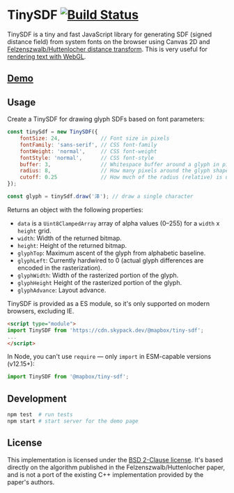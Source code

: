 # TinySDF [![Build Status](https://travis-ci.com/mapbox/tiny-sdf.svg?branch=main)](https://travis-ci.com/mapbox/tiny-sdf)

TinySDF is a tiny and fast JavaScript library for generating SDF (signed distance field)
from system fonts on the browser using Canvas 2D and
[Felzenszwalb/Huttenlocher distance transform](https://cs.brown.edu/~pff/papers/dt-final.pdf). This is very useful
for [rendering text with WebGL](https://www.mapbox.com/blog/text-signed-distance-fields/).

## [Demo](http://mapbox.github.io/tiny-sdf)

## Usage

Create a TinySDF for drawing glyph SDFs based on font parameters:

```js
const tinySdf = new TinySDF({
    fontSize: 24,             // Font size in pixels
    fontFamily: 'sans-serif', // CSS font-family
    fontWeight: 'normal',     // CSS font-weight
    fontStyle: 'normal',      // CSS font-style
    buffer: 3,                // Whitespace buffer around a glyph in pixels
    radius: 8,                // How many pixels around the glyph shape to use for encoding distance
    cutoff: 0.25              // How much of the radius (relative) is used for the inside part of the glyph
});

const glyph = tinySdf.draw('泽'); // draw a single character
```

Returns an object with the following properties:

- `data` is a `Uint8ClampedArray` array of alpha values (0–255) for a `width` x `height` grid.
- `width`: Width of the returned bitmap.
- `height`: Height of the returned bitmap.
- `glyphTop`: Maximum ascent of the glyph from alphabetic baseline.
- `glyphLeft`: Currently hardwired to 0 (actual glyph differences are encoded in the rasterization).
- `glyphWidth`: Width of the rasterized portion of the glyph.
- `glyphHeight` Height of the rasterized portion of the glyph.
- `glyphAdvance`: Layout advance.

TinySDF is provided as a ES module, so it's only supported on modern browsers, excluding IE.

```html
<script type="module">
import TinySDF from 'https://cdn.skypack.dev/@mapbox/tiny-sdf';
...
</script>
```

In Node, you can't use `require` — only `import` in ESM-capable versions (v12.15+):

```js
import TinySDF from '@mapbox/tiny-sdf';
```

## Development

```bash
npm test  # run tests
npm start # start server for the demo page
```

## License

This implementation is licensed under the [BSD 2-Clause license](https://opensource.org/licenses/BSD-2-Clause). It's
based directly on the algorithm published in the Felzenszwalb/Huttenlocher paper, and is not a port of the existing C++
implementation provided by the paper's authors.
